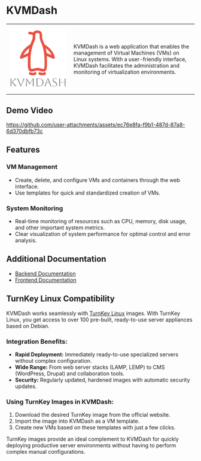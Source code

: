 # KVMDash

<table style="border-collapse: collapse; width: 100%;">
    <tr>
        <td style="width: 150px; padding: 10px; vertical-align: middle;">
            <img src="./kvmdash.svg" alt="KvmDash Logo" style="max-width: 100%;">
        </td>
        <td style="padding: 10px; vertical-align: middle;">
            KVMDash is a web application that enables the management of Virtual Machines (VMs) on Linux systems.
            With a user-friendly interface, KVMDash facilitates the administration and monitoring of virtualization environments.
        </td>
    </tr>
</table>

## Demo Video

https://github.com/user-attachments/assets/ec76e8fa-f9b1-487d-87a8-6d370dbfb73c

## Features

### VM Management
- Create, delete, and configure VMs and containers through the web interface.
- Use templates for quick and standardized creation of VMs.

### System Monitoring
- Real-time monitoring of resources such as CPU, memory, disk usage, and other important system metrics.
- Clear visualization of system performance for optimal control and error analysis.

## Additional Documentation

- [Backend Documentation](https://github.com/KvmDash/KvmDash.back/blob/main/README.md)
- [Frontend Documentation](https://github.com/KvmDash/KvmDash.front/blob/main/README.md)

## TurnKey Linux Compatibility

KVMDash works seamlessly with [TurnKey Linux](http://mirror.turnkeylinux.org/turnkeylinux/images/iso/) images. With TurnKey Linux, you get access to over 100 pre-built, ready-to-use server appliances based on Debian.

### Integration Benefits:
- **Rapid Deployment:** Immediately ready-to-use specialized servers without complex configuration.
- **Wide Range:** From web server stacks (LAMP, LEMP) to CMS (WordPress, Drupal) and collaboration tools.
- **Security:** Regularly updated, hardened images with automatic security updates.

### Using TurnKey Images in KVMDash:
1. Download the desired TurnKey image from the official website.
2. Import the image into KVMDash as a VM template.
3. Create new VMs based on these templates with just a few clicks.

TurnKey images provide an ideal complement to KVMDash for quickly deploying productive server environments without having to perform complex manual configurations.
